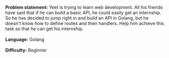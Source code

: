 **Problem statement:** Yeet is trying to learn web development. All his friends have said that if he can build a basic API, he could easily get an internship. So he has decided to jump right in and build an API in Golang, but he doesn't know how to define routes and their handlers. Help him achieve this task so that he can get his internship.
<br><br>
**Language:** Golang
<br><br>
**Difficulty:** Beginner
